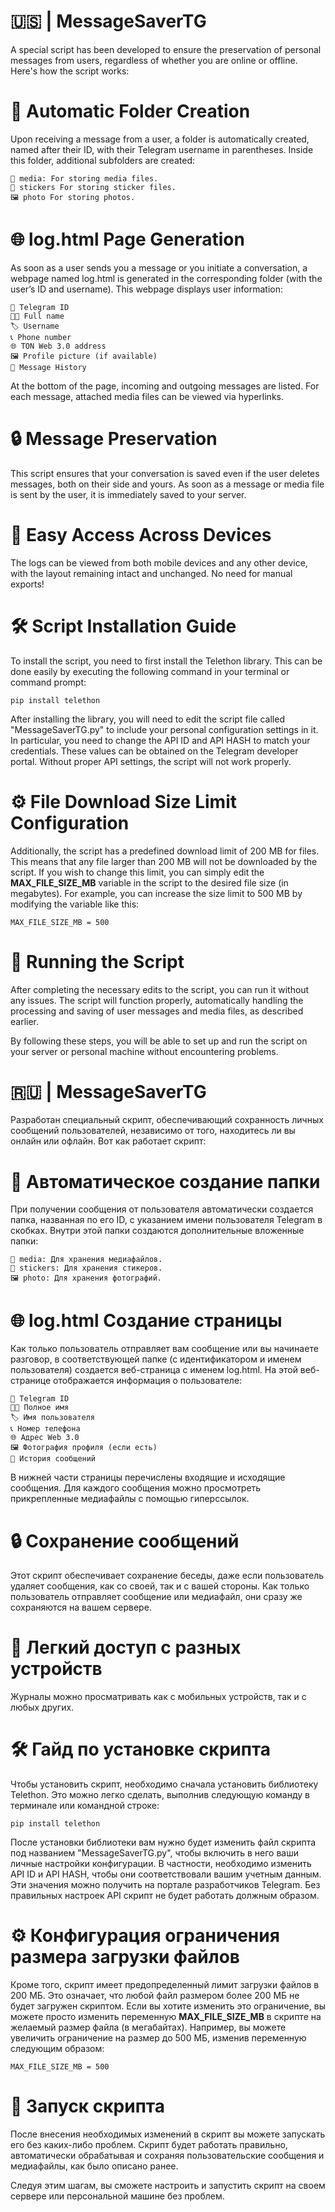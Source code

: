 # 🇺🇸 | MessageSaverTG

A special script has been developed to ensure the preservation of personal messages from users, regardless of whether you are online or offline. Here's how the script works:

# 📂 Automatic Folder Creation

Upon receiving a message from a user, a folder is automatically created, named after their ID, with their Telegram username in parentheses. Inside this folder, additional subfolders are created:

    📸 media: For storing media files.
    💬 stickers For storing sticker files.
    🖼️ photo For storing photos.

# 🌐 log.html Page Generation

As soon as a user sends you a message or you initiate a conversation, a webpage named log.html is generated in the corresponding folder (with the user’s ID and username). This webpage displays user information:

    📱 Telegram ID
    🧑‍💼 Full name
    🏷️ Username
    📞 Phone number
    🌐 TON Web 3.0 address
    🖼️ Profile picture (if available)
    💬 Message History

At the bottom of the page, incoming and outgoing messages are listed. For each message, attached media files can be viewed via hyperlinks.

# 🔒 Message Preservation

This script ensures that your conversation is saved even if the user deletes messages, both on their side and yours. As soon as a message or media file is sent by the user, it is immediately saved to your server.

# 📱 Easy Access Across Devices

The logs can be viewed from both mobile devices and any other device, with the layout remaining intact and unchanged. No need for manual exports!

# 🛠️ Script Installation Guide

To install the script, you need to first install the Telethon library. This can be done easily by executing the following command in your terminal or command prompt:

    pip install telethon

After installing the library, you will need to edit the script file called "MessageSaverTG.py" to include your personal configuration settings in it. In particular, you need to change the API ID and API HASH to match your credentials. These values can be obtained on the Telegram developer portal. Without proper API settings, the script will not work properly.

# ⚙️ File Download Size Limit Configuration

Additionally, the script has a predefined download limit of 200 MB for files. This means that any file larger than 200 MB will not be downloaded by the script. If you wish to change this limit, you can simply edit the **MAX_FILE_SIZE_MB** variable in the script to the desired file size (in megabytes). For example, you can increase the size limit to 500 MB by modifying the variable like this:

    MAX_FILE_SIZE_MB = 500

# 🚀 Running the Script

After completing the necessary edits to the script, you can run it without any issues. The script will function properly, automatically handling the processing and saving of user messages and media files, as described earlier.

By following these steps, you will be able to set up and run the script on your server or personal machine without encountering problems.

# 🇷🇺 | MessageSaverTG

Разработан специальный скрипт, обеспечивающий сохранность личных сообщений пользователей, независимо от того, находитесь ли вы онлайн или офлайн. Вот как работает скрипт:

# 📂 Автоматическое создание папки

При получении сообщения от пользователя автоматически создается папка, названная по его ID, с указанием имени пользователя Telegram в скобках. Внутри этой папки создаются дополнительные вложенные папки:

    📸 media: Для хранения медиафайлов.
    💬 stickers: Для хранения стикеров.
    🖼️ photo: Для хранения фотографий.

# 🌐 log.html Создание страницы

Как только пользователь отправляет вам сообщение или вы начинаете разговор, в соответствующей папке (с идентификатором и именем пользователя) создается веб-страница с именем log.html. На этой веб-странице отображается информация о пользователе:

    📱 Telegram ID
    🧑‍💼 Полное имя
    🏷️ Имя пользователя
    📞 Номер телефона
    🌐 Адрес Web 3.0
    🖼️ Фотография профиля (если есть)
    💬 История сообщений

В нижней части страницы перечислены входящие и исходящие сообщения. Для каждого сообщения можно просмотреть прикрепленные медиафайлы с помощью гиперссылок.

# 🔒 Сохранение сообщений
Этот скрипт обеспечивает сохранение беседы, даже если пользователь удаляет сообщения, как со своей, так и с вашей стороны. Как только пользователь отправляет сообщение или медиафайл, они сразу же сохраняются на вашем сервере.

# 📱 Легкий доступ с разных устройств
Журналы можно просматривать как с мобильных устройств, так и с любых других.

# 🛠️ Гайд по установке скрипта

Чтобы установить скрипт, необходимо сначала установить библиотеку Telethon. Это можно легко сделать, выполнив следующую команду в терминале или командной строке:

    pip install telethon

После установки библиотеки вам нужно будет изменить файл скрипта под названием "MessageSaverTG.py", чтобы включить в него ваши личные настройки конфигурации. В частности, необходимо изменить API ID и API HASH, чтобы они соответствовали вашим учетным данным. Эти значения можно получить на портале разработчиков Telegram. Без правильных настроек API скрипт не будет работать должным образом.

# ⚙️ Конфигурация ограничения размера загрузки файлов

Кроме того, скрипт имеет предопределенный лимит загрузки файлов в 200 МБ. Это означает, что любой файл размером более 200 МБ не будет загружен скриптом. Если вы хотите изменить это ограничение, вы можете просто изменить переменную **MAX_FILE_SIZE_MB** в скрипте на желаемый размер файла (в мегабайтах). Например, вы можете увеличить ограничение на размер до 500 МБ, изменив переменную следующим образом:

    MAX_FILE_SIZE_MB = 500

# 🚀 Запуск скрипта

После внесения необходимых изменений в скрипт вы можете запускать его без каких-либо проблем. Скрипт будет работать правильно, автоматически обрабатывая и сохраняя пользовательские сообщения и медиафайлы, как было описано ранее.

Следуя этим шагам, вы сможете настроить и запустить скрипт на своем сервере или персональной машине без проблем.

